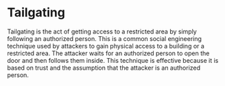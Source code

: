 # Tailgating

Tailgating is the act of getting access to a restricted area by simply following an authorized person. This is a common social engineering technique used by attackers to gain physical access to a building or a restricted area. The attacker waits for an authorized person to open the door and then follows them inside. This technique is effective because it is based on trust and the assumption that the attacker is an authorized person.
